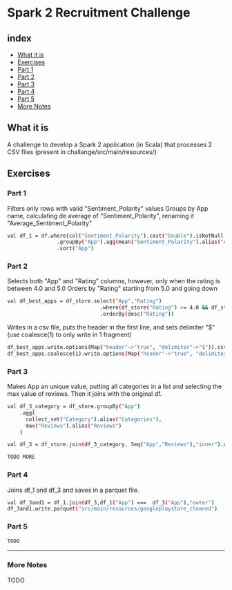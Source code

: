 # Spark 2 Recruitment Challenge

## index
* [What it is](#what-it-is)
* [Exercises](#exercises)
* [Part 1](#part-1)
* [Part 2](#part-2)
* [Part 3](#part-3)
* [Part 4](#part-4)
* [Part 5](#part-5)
* [More Notes](#more-notes)

## What it is
A challenge to develop a Spark 2 application (in Scala) that processes 2 CSV files (present in challange/src/main/resources/)

## Exercises
### Part 1
Filters only rows with valid "Sentiment_Polarity" values
Groups by App name, calculating de average of "Sentiment_Polarity", renaming it "Average_Sentiment_Polarity"
```sh
val df_1 = df.where(col("Sentiment_Polarity").cast("Double").isNotNull && isnan(col("Sentiment_Polarity") ) === false)
                .groupBy("App").agg(mean("Sentiment_Polarity").alias("Average_Sentiment_Polarity"))
                .sort("App")
```
### Part 2
Selects both "App" and "Rating" columns, however, only when the rating is between 4.0 and 5.0
Orders by "Rating" starting from 5.0 and going down
```sh
val df_best_apps = df_store.select("App","Rating")
                              .where(df_store("Rating") >= 4.0 && df_store("Rating") <= 5.0)
                              .orderBy(desc("Rating"))
```
Writes in a csv file, puts the header in the first line, and sets delimiter "$"
(use coalesce(1) to only write in 1 fragment)
```sh
df_best_apps.write.options(Map("header"->"true", "delimiter"->"$")).csv("src/main/resources/best_apps.csv")
df_best_apps.coalesce(1).write.options(Map("header"->"true", "delimiter"->"$")).csv("src/main/resources/best_apps.csv")
```
### Part 3
Makes App an unique value, putting all categories in a list and selecting the max value of reviews.
Then it joins with the original df.
```sh
val df_3_category = df_store.groupBy("App")
    .agg(
      collect_set("Category").alias("Categories"),
      max("Reviews").alias("Reviews")
    )

val df_3 = df_store.join(df_3_category, Seq("App","Reviews"),"inner").drop("Category").sort("App")
```
```sh
TODO MORE
```
### Part 4
Joins df_1 and df_3 and saves in a parquet file.
```sh
val df_3and1 = df_1.join(df_3,df_1("App") ===  df_3("App"),"outer")
df_3and1.write.parquet("src/main/resources/googleplaystore_cleaned")
```
### Part 5
```sh
TODO
```
_______________________________________________________________

### More Notes
TODO


